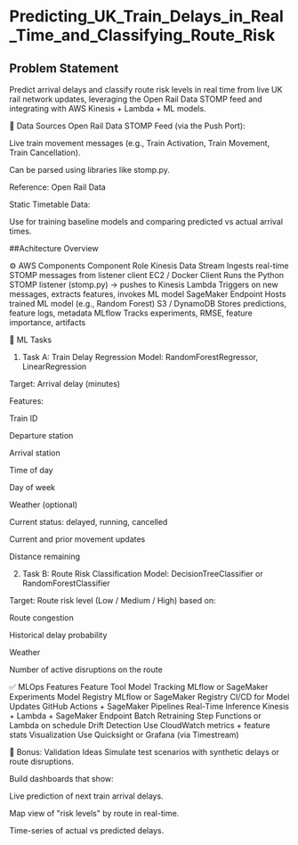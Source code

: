 # Predicting_UK_Train_Delays_in_Real_Time_and_Classifying_Route_Risk


## Problem Statement
Predict arrival delays and classify route risk levels in real time from live UK rail network updates, leveraging the Open Rail Data STOMP feed and integrating with AWS Kinesis + Lambda + ML models.

🔗 Data Sources
Open Rail Data STOMP Feed (via the Push Port):

Live train movement messages (e.g., Train Activation, Train Movement, Train Cancellation).

Can be parsed using libraries like stomp.py.

Reference: Open Rail Data

Static Timetable Data:

Use for training baseline models and comparing predicted vs actual arrival times.

##Achitecture Overview

⚙️ AWS Components
Component	Role
Kinesis Data Stream	Ingests real-time STOMP messages from listener client
EC2 / Docker Client	Runs the Python STOMP listener (stomp.py) → pushes to Kinesis
Lambda	Triggers on new messages, extracts features, invokes ML model
SageMaker Endpoint	Hosts trained ML model (e.g., Random Forest)
S3 / DynamoDB	Stores predictions, feature logs, metadata
MLflow	Tracks experiments, RMSE, feature importance, artifacts

🧠 ML Tasks
1. Task A: Train Delay Regression
Model: RandomForestRegressor, LinearRegression

Target: Arrival delay (minutes)

Features:

Train ID

Departure station

Arrival station

Time of day

Day of week

Weather (optional)

Current status: delayed, running, cancelled

Current and prior movement updates

Distance remaining

2. Task B: Route Risk Classification
Model: DecisionTreeClassifier or RandomForestClassifier

Target: Route risk level (Low / Medium / High) based on:

Route congestion

Historical delay probability

Weather

Number of active disruptions on the route

✅ MLOps Features
Feature	Tool
Model Tracking	MLflow or SageMaker Experiments
Model Registry	MLflow or SageMaker Registry
CI/CD for Model Updates	GitHub Actions + SageMaker Pipelines
Real-Time Inference	Kinesis + Lambda + SageMaker Endpoint
Batch Retraining	Step Functions or Lambda on schedule
Drift Detection	Use CloudWatch metrics + feature stats
Visualization	Use Quicksight or Grafana (via Timestream)

🧪 Bonus: Validation Ideas
Simulate test scenarios with synthetic delays or route disruptions.

Build dashboards that show:

Live prediction of next train arrival delays.

Map view of "risk levels" by route in real-time.

Time-series of actual vs predicted delays.

